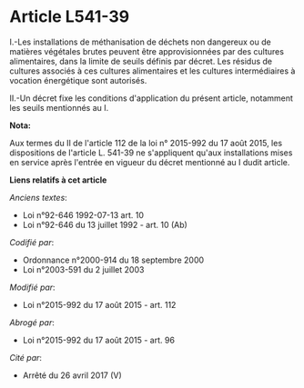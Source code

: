# Article L541-39

I.-Les installations de méthanisation de déchets non dangereux ou de matières végétales brutes peuvent être approvisionnées
par des cultures alimentaires, dans la limite de seuils définis par décret. Les résidus de cultures associés à ces cultures
alimentaires et les cultures intermédiaires à vocation énergétique sont autorisés. 

II.-Un décret fixe les conditions d'application du présent article, notamment les seuils mentionnés au I.

**Nota:**

Aux termes du II de l'article 112 de la loi n° 2015-992 du 17 août 2015, les dispositions de l'article L. 541-39 ne
s'appliquent qu'aux installations mises en service après l'entrée en vigueur du décret mentionné au I dudit article.

**Liens relatifs à cet article**

_Anciens textes_:

  - Loi n°92-646 1992-07-13 art. 10
  - Loi n°92-646 du 13 juillet 1992 - art. 10 (Ab)

_Codifié par_:

  - Ordonnance n°2000-914 du 18 septembre 2000
  - Loi n°2003-591 du 2 juillet 2003

_Modifié par_:

  - Loi n°2015-992 du 17 août 2015 - art. 112

_Abrogé par_:

  - Loi n°2015-992 du 17 août 2015 - art. 96

_Cité par_:

  - Arrêté du 26 avril 2017 (V)
